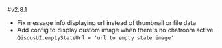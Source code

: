 #v2.8.1
- Fix message info displaying url instead of thumbnail or file data
- Add config to display custom image when there's no chatroom active.
`QiscusUI.emptyStateUrl = 'url to empty state image'`